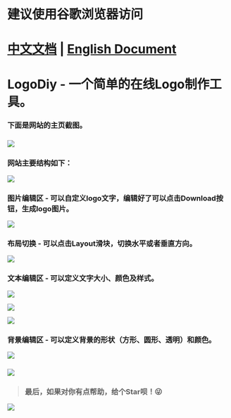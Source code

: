 # 建议使用谷歌浏览器访问

# [中文文档](https://github.com/sherlonWang/logodiy/blob/master/README_zh.md) | [English Document](https://github.com/sherlonWang/logodiy/blob/master/README.md)

# LogoDiy - 一个简单的在线Logo制作工具。

### 下面是网站的主页截图。

### ![](https://i.loli.net/2019/05/12/5cd83dfb65dd0.png)

### 网站主要结构如下：

![](https://i.loli.net/2019/05/12/5cd83e1eed068.png)

### 图片编辑区 - 可以自定义logo文字，编辑好了可以点击Download按钮，生成logo图片。

![](https://i.loli.net/2019/05/12/5cd83e46d5565.gif)

### 布局切换 - 可以点击Layout滑块，切换水平或者垂直方向。

![](https://i.loli.net/2019/05/12/5cd83e41d9f32.gif)

### 文本编辑区 - 可以定义文字大小、颜色及样式。

![](https://i.loli.net/2019/05/12/5cd8407f39c5f.gif)

![](https://i.loli.net/2019/05/12/5cd83e450cd95.gif)

![](https://i.loli.net/2019/05/12/5cd83e3e6aa3a.gif)

### 背景编辑区 - 可以定义背景的形状（方形、圆形、透明）和颜色。

![](https://i.loli.net/2019/05/12/5cd83e3f8f3b0.gif)

### ![](https://i.loli.net/2019/05/12/5cd83e4b87237.gif)

> ### 最后，如果对你有点帮助，给个Star呗！😜

![](https://i.loli.net/2019/05/13/5cd844429b550.gif)
